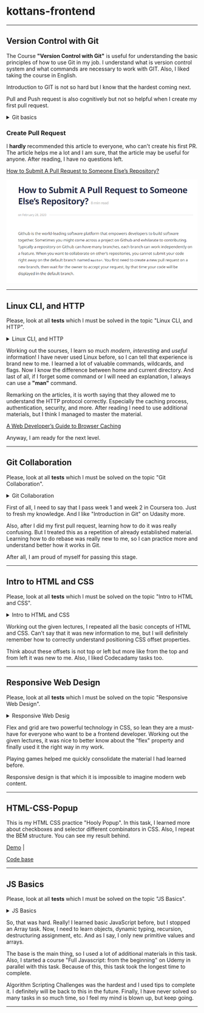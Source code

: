 # kottans-frontend
___

## Version Control with Git

The Course **"Version Control with Git"** is useful for understanding the basic principles of how to use Git in my job. I understand what is version control system and what commands are necessary to work with GIT. Also, I liked taking the course in English. 

Introduction to GIT is not so hard but I know that the hardest coming next.

Pull and Push request is also cognitively but not so helpful when I create my first pull request.

<details> 
 <summary>Git basics</summary> 
  
 ![Version Control with Git](Git%20Basics/git-done.png)
 ![Git Introduction](Git%20Basics/git%20intro.png)
 ![Pull and Push](Git%20Basics/pull_push.png) 
  
 </details>

### Create Pull Request

I **hardly** recommended this article to everyone, who can't create his first PR. The article helps me a lot and I am sure, that the article may be useful for anyone. After reading, I have no questions left. 

[How to Submit A Pull Request to Someone Else’s Repository?](https://learntocodetogether.com/create-your-first-pull-request/)

![The article](https://github.com/YuliiaDikun/kottans-frontend/blob/main/Git%20Basics/PR.png)

___

## Linux CLI, and HTTP

Please, look at all **tests** which I must be solved in the topic "Linux CLI, and HTTP". 

<details> 
 <summary>Linux CLI, and HTTP</summary> 
  
 ![Quiz 1](task_linux_cli/Quiz_number_1.png) 
 ![Quiz 2](task_linux_cli/Quiz_number_2.png) 
 ![Quiz 3](task_linux_cli/Quiz_number_3.png) 
 ![Quiz 4](task_linux_cli/Quiz_number_4.png) 
  
 </details>

Working out the sourses, I learn so much *modern*, *interesting* and *useful* information! I have never used Linux before, so I can tell that experience is brand new to me. I learned a lot of valuable commands, wildcards, and flags. Now I know the difference between home and current directory. And last of all, if I forget some command or I will need an explanation, I always can use a **"man"** command.

Remarking on the articles, it is worth saying that they allowed me to understand the HTTP protocol correctly. Especially the caching process, authentication, security, and more. After reading I need to use additional materials, but I think I managed to master the material. 

[A Web Developer’s Guide to Browser Caching](https://medium.com/@codebyamir/a-web-developers-guide-to-browser-caching-cc41f3b73e7c)

Anyway, I am ready for the next level.

___

## Git Collaboration

Please, look at all **tests** which I must be solved on the topic "Git Collaboration".

<details> 
 <summary>Git Collaboration</summary> 
  
 ![Basic](task_git_collaboration/learn-git-1.png) 
 ![Pull&Push](task_git_collaboration/learn-git-2.png) 
 ![Week_3](task_git_collaboration/module_3.png) 
 ![Week_4](task_git_collaboration/Module_4.png)
  
 </details>

 First of all, I need to say that I pass week 1 and week 2 in Coursera too. Just to fresh my knowledge. And I like "Introduction in Git" on Udasity more. 

Also, after I did my first pull request, learning how to do it was really confusing. But I treated this as a repetition of already established material. 
Learning how to do rebase was really new to me, so I can practice more and understand better how it works in Git. 

After all, I am proud of myself for passing this stage.

___

## Intro to HTML and CSS

Please, look at all **tests** which I must be solved on the topic "Intro to HTML and CSS".

<details> 
 <summary>Intro to HTML and CSS</summary> 
  
 ![week1](task_html_css_intro/week_1.png) 
 ![week2](task_html_css_intro/week_2.png) 
 ![codecadamy](task_html_css_intro/codecadamy.png)  
  
 </details>

Working out the given lectures, I repeated all the basic concepts of HTML and CSS. Can't say that it was new information to me, but I will definitely remember how to correctly understand positioning CSS offset properties.

Think about these offsets is not top or left but more like from the top and from left it was new to me.
Also, I liked Codecadamy tasks too.  

___

## Responsive Web Design

Please, look at all **tests** which I must be solved on the topic "Responsive Web Design".

<details> 
 <summary>Responsive Web Desig</summary> 
  
 ![flexbox-froggy](task_responsive_web_design/flexbox_froggy.png) 
 ![grid-garden](task_responsive_web_design/grid-garden.png)  
  
 </details>

Flex and grid are two powerful technology in CSS, so lean they are a must-have for everyone who want to be a frontend developer.
Working out the given lectures, it was nice to better know about the "flex" property and finally used it the right way in my work. 

Playing games helped me quickly consolidate the material I had learned before. 

Responsive design is that which it is impossible to imagine modern web content. 

___

## HTML-CSS-Popup

This is my HTML CSS practice "Hooly Popup". In this task, I learned more about checkboxes and selector different combinators in CSS. Also, I repeat the BEM structure. You can see my result behind.

[Demo](https://yuliiadikun.github.io/Popup/) |

[Code base](https://github.com/YuliiaDikun/Popup)

___

## JS Basics

Please, look at all **tests** which I must be solved on the topic "JS Basics".

<details> 
 <summary>JS Basics</summary> 
  
 ![coursera](task_js_basics/coursera-week-4.png) 
 ![freecodecamp_1](task_js_basics/freecodecamp_1.png)  
 ![freecodecamp_2](task_js_basics/freecodecamp_2.png)
 ![freecodecamp_3](task_js_basics/freecodecamp_3.png)
  
 </details>

So, that was hard. Really! I learned basic JavaScript before, but I stopped an Array task. Now, I need to learn objects, dynamic typing, recursion, destructuring assignment, etc.  And as I say, I only new primitive values and arrays. 

The base is the main thing, so I used a lot of additional materials in this task. Also, I started a course "Full Javascript: from the beginning" on Udemy in parallel with this task. Because of this, this task took the longest time to complete. 

Algorithm Scripting Challenges was the hardest and I used tips to complete it. I definitely will be back to this in the future.
Finally, I have never solved so many tasks in so much time, so I feel my mind is blown up, but keep going. 

___